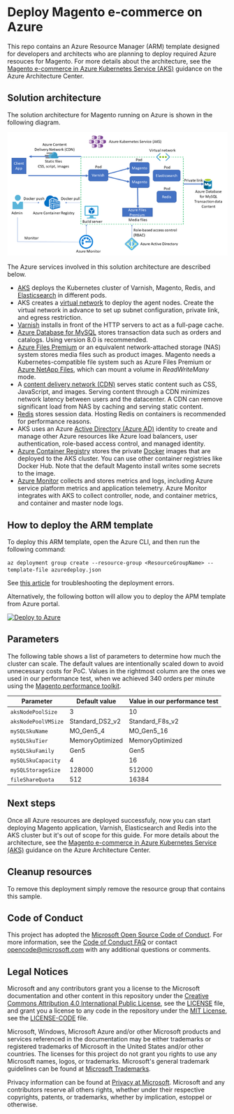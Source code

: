 # Deploy Magento e-commerce on Azure

This repo contains an Azure Resource Manager (ARM) template designed for developers and architects who are planning to deploy required Azure resouces for Magento. For more details about the architecture, see the [Magento e-commerce in Azure Kubernetes Service (AKS)](https://docs.microsoft.com/azure/architecture/example-scenario/magento/magento-azure) guidance on the Azure Architecture Center.

## Solution architecture

The solution architecture for Magento running on Azure is shown in the following diagram.

![Magento solution architecture](images/magento-architecture.png)

The Azure services involved in this solution architecture are described below.

* [AKS](https://azure.microsoft.com/services/kubernetes-service/) deploys the Kubernetes cluster of Varnish, Magento, Redis, and [Elasticsearch](https://www.elastic.co/elasticsearch/) in different pods.
* AKS creates a [virtual network](https://azure.microsoft.com/services/virtual-network/) to deploy the agent nodes. Create the virtual network in advance to set up subnet configuration, private link, and egress restriction.
* [Varnish](https://varnish-cache.org/intro/index.html#intro) installs in front of the HTTP servers to act as a full-page cache.
* [Azure Database for MySQL](https://azure.microsoft.com/services/mysql/) stores transaction data such as orders and catalogs. Using version 8.0 is recommended.
* [Azure Files Premium](https://azure.microsoft.com/services/storage/files/) or an equivalent network-attached storage (NAS) system stores media files such as product images. Magento needs a Kubernetes-compatible file system such as Azure Files Premium or [Azure NetApp Files](https://azure.microsoft.com/services/netapp/), which can mount a volume in *ReadWriteMany* mode.
* A [content delivery network (CDN)](https://azure.microsoft.com/services/cdn/) serves static content such as CSS, JavaScript, and images. Serving content through a CDN minimizes network latency between users and the datacenter. A CDN can remove significant load from NAS by caching and serving static content.
* [Redis](https://redis.io/) stores session data. Hosting Redis on containers is recommended for performance reasons.
* AKS uses an Azure [Active Directory (Azure AD)](https://azure.microsoft.com/services/active-directory/) identity to create and manage other Azure resources like Azure load balancers, user authentication, role-based access control, and managed identity.
* [Azure Container Registry](https://azure.microsoft.com/services/container-registry/) stores the private [Docker](https://www.docker.com/) images that are deployed to the AKS cluster. You can use other container registries like Docker Hub. Note that the default Magento install writes some secrets to the image.
* [Azure Monitor](https://azure.microsoft.com/services/monitor/) collects and stores metrics and logs, including Azure service platform metrics and application telemetry. Azure Monitor integrates with AKS to collect controller, node, and container metrics, and container and master node logs.

## How to deploy the ARM template

To deploy this ARM template, open the Azure CLI, and then run the following command:

```azurecli-interactive
az deployment group create --resource-group <ResourceGroupName> --template-file azuredeploy.json
```

See [this article](https://docs.microsoft.com/en-us/azure/azure-resource-manager/templates/common-deployment-errors) for troubleshooting the deployment errors.

Alternatively, the following botton will allow you to deploy the APM template from Azure portal.

[![Deploy to Azure](http://azuredeploy.net/deploybutton.png)](https://portal.azure.com/#create/Microsoft.Template/uri/https%3A%2F%2Fraw.githubusercontent.com%2FAzure%2Fazure-mysql%2Fmaster%2FMagento%2Fazuredeploy.json)

## Parameters

The following table shows a list of parameters to determine how much the cluster can scale. The default values are intentionally scaled down to avoid unnecessary costs for PoC. Values in the rightmost column are the ones we used in our performance test, when we achieved 340 orders per minute using the [Magento performance toolkit](https://github.com/magento/magento2/tree/2.4/setup/performance-toolkit).

| **Parameter** | **Default value** | **Value in our performance test** |
|---|---|---|
| `aksNodePoolSize` | 3 | 10 |
| `aksNodePoolVMSize` | Standard_DS2_v2 | Standard_F8s_v2 |
| `mySQLSkuName` | MO_Gen5_4 | MO_Gen5_16 |
| `mySQLSkuTier` | MemoryOptimized | MemoryOptimized |
| `mySQLSkuFamily` | Gen5 | Gen5 |
| `mySQLSkuCapacity` | 4 | 16 |
| `mySQLStorageSize` | 128000 | 512000 |
| `fileShareQuota` | 512 | 16384 |

## Next steps

Once all Azure resources are deployed successfuly, now you can start deploying Magento application, Varnish, Elasticsearch and Redis into the AKS cluster but it's out of scope for this guide. For more details about the architecture, see the [Magento e-commerce in Azure Kubernetes Service (AKS)](https://docs.microsoft.com/azure/architecture/example-scenario/magento/magento-azure) guidance on the Azure Architecture Center.


## Cleanup resources

To remove this deployment simply remove the resource group that contains this sample.

## Code of Conduct

This project has adopted the [Microsoft Open Source Code of Conduct](https://opensource.microsoft.com/codeofconduct/). For more information, see the [Code of Conduct FAQ](https://opensource.microsoft.com/codeofconduct/faq/) or contact [opencode@microsoft.com](mailto:opencode@microsoft.com) with any additional questions or comments.

## Legal Notices

Microsoft and any contributors grant you a license to the Microsoft documentation and other content in this repository under the [Creative Commons Attribution 4.0 International Public License](https://creativecommons.org/licenses/by/4.0/legalcode), see the [LICENSE](https://github.com/Azure/Moodle/blob/master/LICENSE) file, and grant you a license to any code in the repository under the [MIT License](https://opensource.org/licenses/MIT), see the [LICENSE-CODE](https://github.com/Azure/Moodle/blob/master/LICENSE-CODE) file.

Microsoft, Windows, Microsoft Azure and/or other Microsoft products and services referenced in the documentation may be either trademarks or registered trademarks of Microsoft in the United States and/or other countries. The licenses for this project do not grant you rights to use any Microsoft names, logos, or trademarks. Microsoft's general trademark guidelines can be found at [Microsoft Trademarks](http://go.microsoft.com/fwlink/?LinkID=254653).

Privacy information can be found at [Privacy at Microsoft](https://privacy.microsoft.com/).
Microsoft and any contributors reserve all others rights, whether under their respective copyrights, patents, or trademarks, whether by implication, estoppel or otherwise.
